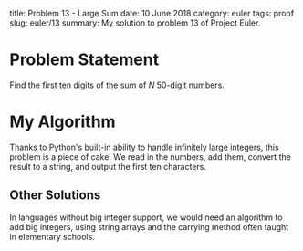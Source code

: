 title: Problem 13 - Large Sum
date: 10 June 2018
category: euler
tags: proof
slug: euler/13
summary: My solution to problem 13 of Project Euler.

# Problem Statement
Find the first ten digits of the sum of $N$ 50-digit numbers.

# My Algorithm

Thanks to Python's built-in ability to handle infinitely large integers, this problem is a piece of cake.
We read in the numbers, add them, convert the result to a string, and output the first ten characters.

## Other Solutions

In languages without big integer support, we would need an algorithm to add big integers, using string arrays and the carrying method often taught in elementary schools.